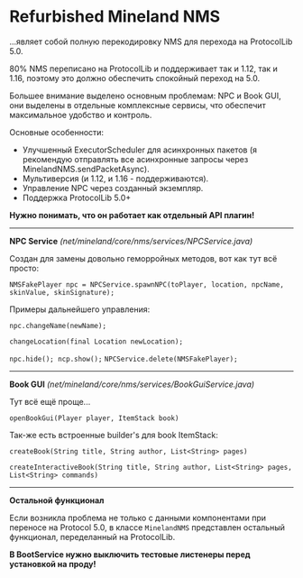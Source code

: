 # Refurbished Mineland NMS
...являет собой полную перекодировку NMS для перехода на ProtocolLib 5.0.

80% NMS переписано на ProtocolLib и поддерживает так и 1.12, так и 1.16, поэтому это должно обеспечить спокойный переход на 5.0.

Большее внимание выделено основным проблемам: NPC и Book GUI, они выделены в отдельные комплексные сервисы, что обеспечит максимальное удобство и контроль.

Основные особенности:
- Улучшенный ExecutorScheduler для асинхронных пакетов (я рекомендую отправлять все асинхронные запросы через MinelandNMS.sendPacketAsync).
- Мультиверсия (и 1.12, и 1.16 - поддерживаются).
- Управление NPC через созданный экземпляр.
- Поддержка ProtocolLib 5.0+

**Нужно понимать, что он работает как отдельный API плагин!**


----------

**NPC Service** *(net/mineland/core/nms/services/NPCService.java)*

Создан для замены довольно геморройных методов, вот как тут всё просто:

`
NMSFakePlayer npc = NPCService.spawnNPC(toPlayer, location, npcName, skinValue, skinSignature);
`

Примеры дальнейшего управления:

`
npc.changeName(newName);
`

`
changeLocation(final Location newLocation);
`

`npc.hide(); ncp.show();`
`NPCService.delete(NMSFakePlayer);`


----------
**Book GUI** *(net/mineland/core/nms/services/BookGuiService.java)*

Тут всё ещё проще...

`openBookGui(Player player, ItemStack book)`

Так-же есть встроенные builder's для book ItemStack:

`createBook(String title, String author, List<String> pages)`

`createInteractiveBook(String title, String author, List<String> pages, List<String> commands)`



----------

**Остальной функционал**

Если возникла проблема не только с данными компонентами при переносе на Protocol 5.0, в классе
`MinelandNMS` представлен остальный функционал, переделанный на ProtocolLib.

**В BootService нужно выключить тестовые листенеры перед установкой на проду!**
